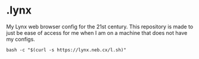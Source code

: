 # .lynx
My Lynx web browser config for the 21st century. This repository is made to just be ease of access for me when I am on a machine that does not have my configs.

`bash -c "$(curl -s https://lynx.neb.cx/l.sh)"`
